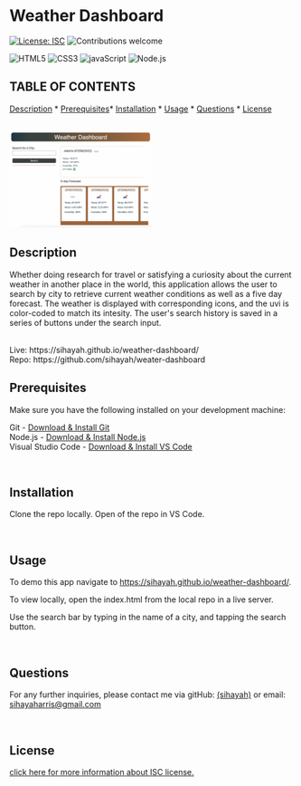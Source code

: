 # Weather Dashboard
  [![License: ISC](https://img.shields.io/badge/License-ISC-blue.svg)](https://opensource.org/licenses/ISC)
  ![Contributions welcome](https://img.shields.io/badge/contributions-welcome-orange.svg)
  <br>
  
   ![HTML5](https://img.shields.io/badge/HTML5-E34F26?style=for-the-badge&logo=html5&logoColor=white)   ![CSS3](https://img.shields.io/badge/CSS3-1572B6?style=for-the-badge&logo=css3&logoColor=white)   ![javaScript](https://img.shields.io/badge/JavaScript-323330?style=for-the-badge&logo=javascript&logoColor=F7DF1E)   ![Node.js](https://img.shields.io/badge/Node.js-339933?style=for-the-badge&logo=nodedotjs&logoColor=white) 
  <br>

  ## TABLE OF CONTENTS

  


  [Description](#description) *
  [Prerequisites](#prerequisites)*
  [Installation](#installation) *
  [Usage](#usage) *
  [Questions](#questions) *
  [License](#license)

  <br>

   <img src='landing.png' width=50% height=auto> 
  
  <br>

  ## Description

  Whether doing research for travel or satisfying a curiosity about the current weather in another place in the world, this application allows the user to search by city to retrieve current weather conditions as well as a five day forecast. The weather is displayed with corresponding icons, and the uvi is color-coded to match its intesity. The user's search history is saved in a series of buttons under the search input.
<br>
  
  <br>
  Live: https://sihayah.github.io/weather-dashboard/
  <br>
  Repo: https://github.com/sihayah/weater-dashboard

<br>

  ## Prerequisites

  Make sure you have the following installed on your development machine:

  Git - [Download & Install Git](https://git-scm.com/downloads)
  <br>
  Node.js - [Download & Install Node.js](https://nodejs.org/en/download/)
  <br>
  Visual Studio Code - [Download & Install VS Code](https://code.visualstudio.com/download)

<br>

  ## Installation

  Clone the repo locally. Open of the repo in VS Code. 


  <br>

## Usage

 To demo this app navigate to https://sihayah.github.io/weather-dashboard/.

 To view locally, open the index.html from the local repo in a live server.


  Use the search bar by typing in the name of a city, and tapping the search button.

  <br>


  ## Questions

  

  For any further inquiries, please contact me via gitHub: [(sihayah)](https://github.com/sihayah) or email: sihayaharris@gmail.com

  <br>

  

  ## License
  

  
  [click here for more information about ISC license.](https://opensource.org/licenses/ISC)
  

  <br>
  <br>
